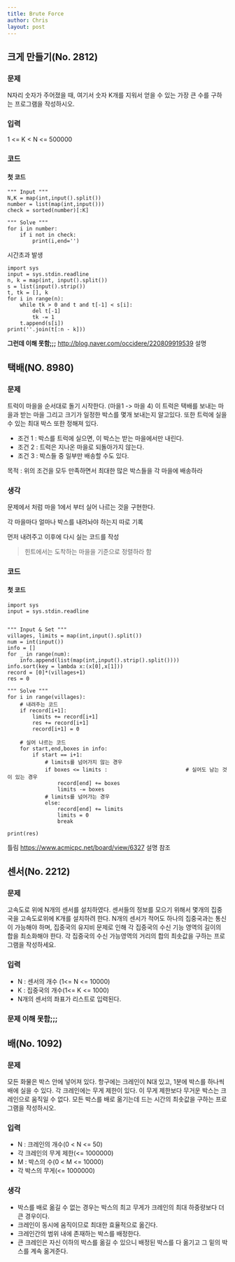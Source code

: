 ```yaml
---
title: Brute Force
author: Chris
layout: post
---
```

## 크게 만들기(No. 2812)
### 문제
N자리 숫자가 주어졌을 때, 여기서 숫자 K개를 지워서 얻을 수 있는 가장 큰 수를 구하는 프로그램을 작성하시오.

### 입력
1 <= K < N <= 500000

### 코드
#### 첫 코드
```
""" Input """
N,K = map(int,input().split())
number = list(map(int,input()))
check = sorted(number)[:K]

""" Solve """
for i in number:
    if i not in check:
        print(i,end='')
```
시간초과 발생

```
import sys
input = sys.stdin.readline
n, k = map(int, input().split())
s = list(input().strip())
t, tk = [], k
for i in range(n):
    while tk > 0 and t and t[-1] < s[i]:
        del t[-1]
        tk -= 1
    t.append(s[i])
print(''.join(t[:n - k]))
```
**그런데 이해 못함;;;**
http://blog.naver.com/occidere/220809919539 설명

## 택배(NO. 8980)
### 문제
트럭이 마을을 순서대로 돌기 시작한다. (마을1 -> 마을 4)
이 트럭은 택배를 보내는 마을과 받는 마을 그리고 크기가 일정한 박스를 몇개 보내는지 알고있다.
또한 트럭에 실을 수 있는 최대 박스 또한 정해져 있다.

- 조건 1 : 박스를 트럭에 실으면, 이 박스는 받는 마을에서만 내린다.
- 조건 2 : 트럭은 지나온 마을로 되돌아가지 않는다.
- 조건 3 : 박스들 중 일부만 배송할 수도 있다.

목적 : 위의 조건을 모두 만족하면서 최대한 많은 박스들을 각 마을에 배송하라

### 생각
문제에서 처럼 마을 1에서 부터 실어 나르는 것을 구현한다.

각 마을마다 얼마나 박스를 내려놔야 하는지 따로 기록

먼저 내려주고 이후에 다시 실는 코드를 작성

> 힌트에서는 도착하는 마을을 기준으로 정렬하라 함 

### 코드
#### 첫 코드
```
import sys
input = sys.stdin.readline


""" Input & Set """
villages, limits = map(int,input().split())
num = int(input())
info = []
for _ in range(num):
    info.append(list(map(int,input().strip().split())))
info.sort(key = lambda x:(x[0],x[1]))
record = [0]*(villages+1)
res = 0

""" Solve """
for i in range(villages):
    # 내려주는 코드
    if record[i+1]:
        limits += record[i+1]
        res += record[i+1]
        record[i+1] = 0

    # 실어 나르는 코드
    for start,end,boxes in info:
        if start == i+1:
            # limits를 넘어가지 않는 경우
            if boxes <= limits :                         # 실어도 남는 것이 있는 경우
                record[end] += boxes
                limits -= boxes
            # limits를 넘어가는 경우
            else:
                record[end] += limits
                limits = 0
                break

print(res)
```
틀림
https://www.acmicpc.net/board/view/6327 설명 참조

## 센서(No. 2212)
### 문제
고속도로 위에 N개의 센서를 설치하였다. 센서들의 정보를 모으기 위해서 몇개의 집중국을 고속도로위에 K개를 설치하려 한다.
N개의 센서가 적어도 하나의 집중국과는 통신이 가능해야 하며, 집중국의 유지비 문제로 인해 각 집중국의 수신 기능 영역의 길이의 합을 최소화해야 한다.
각 집중국의 수신 가능영역의 거리의 합의 최솟값을 구하는 프로그램을 작성하세요.

### 입력
- N : 센서의 개수 (1<= N <= 10000)
- K : 집중국의 개수(1<= K <= 1000)
- N개의 센서의 좌표가 리스트로 입력된다.

### 문제 이해 못함;;;

## 배(No. 1092)
### 문제
모든 화물은 박스 안에 넣어져 있다. 항구에는 크레인이 N대 있고, 1분에 박스를 하나씩 배에 실을 수 있다.
각 크레인에는 무게 제한이 있다. 이 무게 제한보다 무거운 박스는 크레인으로 움직일 수 없다. 모든 박스를 배로 옮기는데 드는 시간의 최솟값을 구하는 프로그램을 작성하시오.

### 입력
- N : 크레인의 개수(0 < N <= 50)
- 각 크레인의 무게 제한(<= 1000000)
- M : 박스의 수(0 < M <= 10000)
- 각 박스의 무게(<= 1000000)

### 생각
- 박스를 배로 옮길 수 없는 경우는 박스의 최고 무게가 크레인의 최대 하중량보다 더 큰 경우이다.
- 크레인이 동시에 움직이므로 최대한 효율적으로 옮긴다.
- 크레인간의 범위 내에 존재하는 박스를 배정한다.
- 큰 크레인은 자신 이하의 박스를 옮길 수 있으니 배정된 박스를 다 옮기고 그 밑의 박스를 계속 옮겨준다.
 